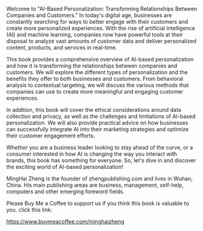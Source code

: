 
Welcome to "AI-Based Personalization: Transforming Relationships Between Companies and Customers." In today's digital age, businesses are constantly searching for ways to better engage with their customers and create more personalized experiences. With the rise of artificial intelligence (AI) and machine learning, companies now have powerful tools at their disposal to analyze vast amounts of customer data and deliver personalized content, products, and services in real-time.

This book provides a comprehensive overview of AI-based personalization and how it is transforming the relationships between companies and customers. We will explore the different types of personalization and the benefits they offer to both businesses and customers. From behavioral analysis to contextual targeting, we will discuss the various methods that companies can use to create more meaningful and engaging customer experiences.

In addition, this book will cover the ethical considerations around data collection and privacy, as well as the challenges and limitations of AI-based personalization. We will also provide practical advice on how businesses can successfully integrate AI into their marketing strategies and optimize their customer engagement efforts.

Whether you are a business leader looking to stay ahead of the curve, or a consumer interested in how AI is changing the way you interact with brands, this book has something for everyone. So, let's dive in and discover the exciting world of AI-based personalization!

MingHai Zheng is the founder of zhengpublishing.com and lives in Wuhan, China. His main publishing areas are business, management, self-help, computers and other emerging foreword fields.

Please Buy Me a Coffee to support us if you think this book is valuable to you. click this link:

https://www.buymeacoffee.com/minghaizheng
